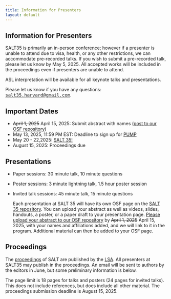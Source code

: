 ```yaml
---
title: Information for Presenters
layout: default
---
```


## Information for Presenters

SALT35 is primarily an in-person conference; however if a presenter is unable to attend due to visa, health, or any other restrictions, we can accommodate pre-recorded talks. If you wish to submit a pre-recorded talk, please let us know by May 5, 2025. All accepted works will be included in the proceedings even if presenters are unable to attend.

ASL interpretation will be available for all keynote talks and presentations.

Please let us know if you have any questions: <span style="font-family: monospace">[salt35.harvard@gmail.com](mailto:salt35.harvard@gmail.com)</span>. 



## Important Dates

- ~~April 1, 2025~~ April 15, 2025: Submit abstract with names ([post to our OSF repository](https://osf.io/meetings/SALT35))
- May 13, 2025, 11:59 PM  EST: Deadline to sign up for [PUMP](https://osf.io/meetings/SALT35)
- May 20 - 22,2025: [SALT 35!](https://saltconf.github.io/salt35/conferenceprogram.html)
- August 15, 2025: Proceedings due


## Presentations

- Paper sessions: 30 minute talk, 10 minute questions
- Poster sessions: 3 minute lightning talk, 1.5 hour poster session
- Invited talk sessions: 45 minute talk, 15 minute questions

  Each presentation at SALT 35 will have its own OSF page on the [SALT 35 repository](https://osf.io/meetings/SALT35/). You can upload your abstract as well as videos, slides, handouts, a poster, or a paper draft to your presentation page. 
[Please upload your abstract to our OSF repository](https://docs.google.com/document/d/1ivLVeF4PX7eZ-S89MI1THm7mx3yhJlOIBzd1sage5CY/edit?usp=sharing) by ~~April 1, 2025~~ April 15, 2025, with your names and affiliations added, and we will link to it in the program. Additional material can then be added to your OSF page.


## Proceedings

The [proceedings](https://journals.linguisticsociety.org/proceedings/index.php/SALT) of SALT are published by the [LSA](https://www.linguisticsociety.org/). All presenters at SALT35 may publish in the proceedings. An email will be sent to authors by the editors in June, but some preliminary information is below.

The page limit is 18 pages for talks and posters (24 pages for invited talks). This does not include references, but does include all other material. The proceedings submission deadline is August 15, 2025.

